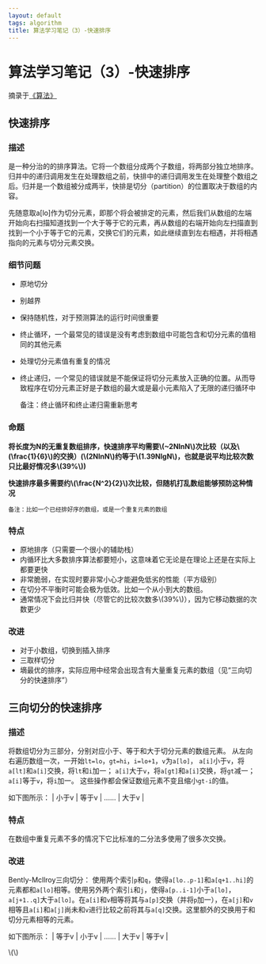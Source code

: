 ```yaml
---
layout: default
tags: algorithm
title: 算法学习笔记（3）-快速排序
---
```


# 算法学习笔记（3）-快速排序 #

摘录于[《算法》](http://book.douban.com/subject/19952400/)

## 快速排序 ##

### 描述 ###

是一种分治的的排序算法。它将一个数组分成两个子数组，将两部分独立地排序。归并中的递归调用发生在处理数组之前，快排中的递归调用发生在处理整个数组之后。归并是一个数组被分成两半，快排是切分（partition）的位置取决于数组的内容。

先随意取a[lo]作为切分元素，即那个将会被排定的元素，然后我们从数组的左端开始向右扫描知道找到一个大于等于它的元素，再从数组的右端开始向左扫描直到找到一个小于等于它的元素，交换它们的元素，如此继续直到左右相遇，并将相遇指向的元素与切分元素交换。

### 细节问题 ###

* 原地切分
* 别越界
* 保持随机性，对于预测算法的运行时间很重要
* 终止循环，一个最常见的错误是没有考虑到数组中可能包含和切分元素的值相同的其他元素
* 处理切分元素值有重复的情况
* 终止递归，一个常见的错误就是不能保证将切分元素放入正确的位置。从而导致程序在切分元素正好是子数组的最大或是最小元素陷入了无限的递归循环中

	备注：终止循环和终止递归需重新思考

### 命题 ###

**将长度为N的无重复数组排序，快速排序平均需要\\(~2NlnN\\)次比较（以及\\(\frac{1}{6}\\)的交换）(\\(2NlnN\\)约等于\\(1.39NlgN\\)，也就是说平均比较次数只比最好情况多\\(39%\\))**

**快速排序最多需要约\\(\frac{N^2}{2}\\)次比较，但随机打乱数组能够预防这种情况**
	
	备注：比如一个已经排好序的数组，或是一个重复元素的数组

### 特点 ###

* 原地排序（只需要一个很小的辅助栈）
* 内循环比大多数排序算法都要短小，这意味着它无论是在理论上还是在实际上都要更快
* 非常脆弱，在实现时要非常小心才能避免低劣的性能（平方级别）
* 在切分不平衡时可能会极为低效。比如一个从小到大的数组。
* 通常情况下会比归并快（尽管它的比较次数多\\(39%\\)），因为它移动数据的次数更少

### 改进 ###

* 对于小数组，切换到插入排序
* 三取样切分
* 墑最优的排序，实际应用中经常会出现含有大量重复元素的数组（见“三向切分的快速排序”）

## 三向切分的快速排序 ##

### 描述 ###

将数组切分为三部分，分别对应小于、等于和大于切分元素的数组元素。
从左向右遍历数组一次，一开始`lt=lo`，`gt=hi`，`i=lo+1`，`v`为`a[lo]`，
`a[i]`小于`v`，将`a[lt]`和`a[i]`交换，将`lt`和`i`加一；
`a[i]`大于`v`，将`a[gt]`和`a[i]`交换，将`gt`减一；
`a[i]`等于`v`，将`i`加一。
这些操作都会保证数组元素不变且缩小`gt-i`的值。

如下图所示：
| 小于v | 等于v | ...... | 大于v |

### 特点 ###

在数组中重复元素不多的情况下它比标准的二分法多使用了很多次交换。

### 改进 ###

Bently-Mcllroy三向切分：
使用两个索引`p`和`q`，使得`a[lo..p-1]`和`a[q+1..hi]`的元素都和`a[lo]`相等。使用另外两个索引`i`和`j`，使得`a[p..i-1]`小于`a[lo]`，`a[j+1..q]`大于`a[lo]`。在`a[i]`和`v`相等将其与`a[p]`交换（并将`p`加一），在`a[j]`和`v`相等且`a[i]`和`a[j]`尚未和`v`进行比较之前将其与`a[q]`交换。这里额外的交换用于和切分元素相等的元素。

如下图所示：
| 等于v | 小于v | ...... | 大于v | 等于v |


<script type="text/javascript" src="http://cdn.mathjax.org/mathjax/latest/MathJax.js?config=default"></script>

\\(\\)